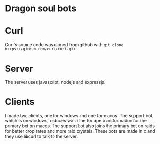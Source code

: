 # Dragon soul bots

# Curl
Curl's source code was cloned from github with `git clone https://github.com/curl/curl.git`

# Server
The server uses javascript, nodejs and expressjs. 

# Clients
I made two clients, one for windows and one for macos. The support bot, which is on windows, reduces wait time for ape transformation for the primary bot on macos. The support bot also joins the primary bot on raids for better drop rates and more raid crystals. These bots are made in c and they use libcurl to talk to the server.